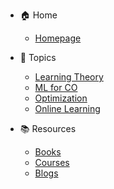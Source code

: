 - 🏠 Home
  - [Homepage](/)

- 🧠 Topics
  - [Learning Theory](learning-theory.md)
  - [ML for CO](ml4co.md)
  - [Optimization](optimization.md)
  - [Online Learning](online-learning.md)

- 📚 Resources
  - [Books](books.md)
  - [Courses](courses.md)
  - [Blogs](blogs.md)
